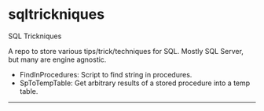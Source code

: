 # sqltrickniques
SQL Trickniques

A repo to store various tips/trick/techniques for SQL. Mostly SQL Server, but many are engine agnostic.


* FindInProcedures: Script to find string in procedures.
* SpToTempTable: Get arbitrary results of a stored procedure into a temp table.

-- -- 
